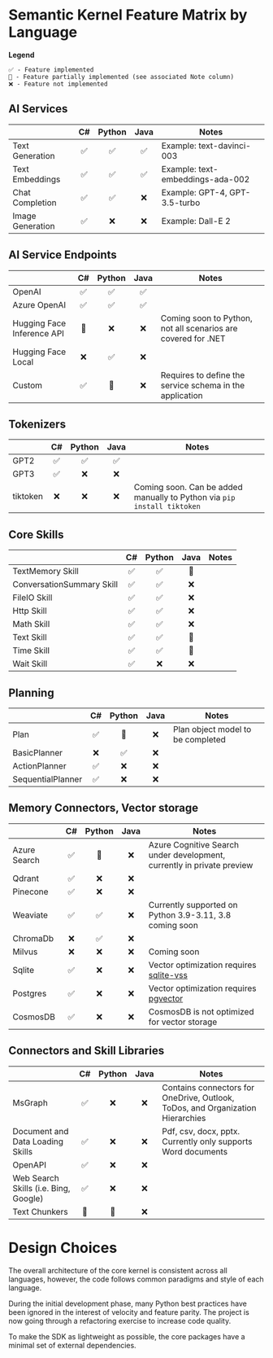 # Semantic Kernel Feature Matrix by Language

**Legend**

    ✅ - Feature implemented
    🔄 - Feature partially implemented (see associated Note column)
    ❌ - Feature not implemented

## AI Services

|                                   |  C#  | Python | Java | Notes |
|-----------------------------------|:----:|:------:|:----:|-------|
| Text Generation                   | ✅   | ✅     | ✅   | Example: text-davinci-003        |
| Text Embeddings                   | ✅   | ✅     | ✅   | Example: text-embeddings-ada-002 |
| Chat Completion                   | ✅   | ✅     | ❌   | Example: GPT-4, GPT-3.5-turbo    |
| Image Generation                  | ✅   | ❌     | ❌   | Example: Dall-E 2                |

## AI Service Endpoints

|                                   | C#  | Python | Java | Notes |
|-----------------------------------|:---:|:------:|:----:|-------|
| OpenAI                            | ✅  | ✅     | ✅   |                                                               |
| Azure OpenAI                      | ✅  | ✅     | ✅   |                                                               |
| Hugging Face Inference API        | 🔄  | ❌     | ❌   | Coming soon to Python, not all scenarios are covered for .NET |
| Hugging Face Local                | ❌  | ✅     | ❌   |                                                               |
| Custom                            | ✅  | 🔄     | ❌   | Requires to define the service schema in the application      |

## Tokenizers

|                                   | C#  | Python | Java | Notes |
|-----------------------------------|:---:|:------:|:----:|-------|
| GPT2                              | ✅  | ✅     | ✅   |       |
| GPT3                              | ✅  | ❌     | ❌   |       |
| tiktoken                          | ❌  | ❌     | ❌   | Coming soon. Can be added manually to Python via `pip install tiktoken` |

## Core Skills

|                                   | C#  | Python | Java | Notes |
|-----------------------------------|:---:|:------:|:----:|-------|
| TextMemory Skill                  | ✅  | ✅     | 🔄   |       |
| ConversationSummary Skill         | ✅  | ✅     | ❌   |       |
| FileIO Skill                      | ✅  | ✅     | ❌   |       |
| Http Skill                        | ✅  | ✅     | ❌   |       |
| Math Skill                        | ✅  | ✅     | ❌   |       |
| Text Skill                        | ✅  | ✅     | 🔄   |       |
| Time Skill                        | ✅  | ✅     | 🔄   |       |
| Wait Skill                        | ✅  | ❌     | ❌   |       |

## Planning

|                                   | C#  | Python | Java | Notes |
|-----------------------------------|:---:|:------:|:----:|-------|
| Plan                              | ✅  | 🔄     | ❌   | Plan object model to be completed |
| BasicPlanner                      | ❌  | ✅     | ❌   |                                   |
| ActionPlanner                     | ✅  | ❌     | ❌   |                                   |
| SequentialPlanner                 | ✅  | ❌     | ❌   |                                   |

## Memory Connectors, Vector storage

|               | C#  | Python | Java | Notes |
|---------------|:---:|:------:|:----:|-------|
| Azure Search  | ✅  | 🔄     | ❌   | Azure Cognitive Search under development, currently in private preview          |
| Qdrant        | ✅  | ❌     | ❌   |                                                                                 |
| Pinecone      | ✅  | ❌     | ❌   |                                                                                 |
| Weaviate      | ✅  | ✅     | ❌   | Currently supported on Python 3.9-3.11, 3.8 coming soon                         |
| ChromaDb      | ❌  | ✅     | ❌   |                                                                                 |
| Milvus        | ❌  | ❌     | ❌   | Coming soon                                                                     |
| Sqlite        | ✅  | ❌     | ❌   | Vector optimization requires [sqlite-vss](https://github.com/asg017/sqlite-vss) |
| Postgres      | ✅  | ❌     | ❌   | Vector optimization requires [pgvector](https://github.com/pgvector/pgvector)   |
| CosmosDB      | ✅  | ❌     | ❌   | CosmosDB is not optimized for vector storage                                    |

## Connectors and Skill Libraries

|                                       | C#  | Python | Java | Notes |
|---------------------------------------|:---:|:------:|:----:|-------|
| MsGraph                               | ✅  | ❌     | ❌   | Contains connectors for OneDrive, Outlook, ToDos, and Organization Hierarchies  |
| Document and Data Loading Skills      | ✅  | ❌     | ❌   | Pdf, csv, docx, pptx. Currently only supports Word documents                    |
| OpenAPI                               | ✅  | ❌     | ❌   |                                                                                 |
| Web Search Skills (i.e. Bing, Google) | ✅  | ❌     | ❌   |                                                                                 |
| Text Chunkers                         | 🔄  | 🔄     | ❌   |                                                                                 |

# Design Choices

The overall architecture of the core kernel is consistent across all languages,
however, the code follows common paradigms and style of each language.

During the initial development phase, many Python best practices have been ignored
in the interest of velocity and feature parity. The project is now going through
a refactoring exercise to increase code quality.

To make the SDK as lightweight as possible, the core packages have
a minimal set of external dependencies.
